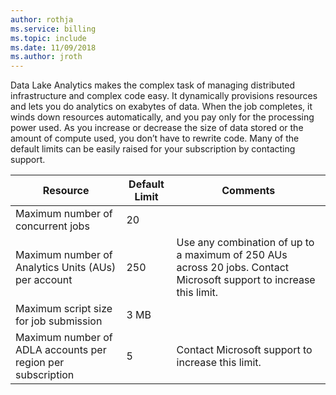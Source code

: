 ```yaml
---
author: rothja
ms.service: billing
ms.topic: include
ms.date: 11/09/2018	
ms.author: jroth
---
```

Data Lake Analytics makes the complex task of managing distributed infrastructure and complex code easy. It dynamically provisions resources and lets you do analytics on exabytes of data. When the job completes, it winds down resources automatically, and you pay only for the processing power used. As you increase or decrease the size of data stored or the amount of compute used, you don’t have to rewrite code. Many of the default limits can be easily raised for your subscription by contacting support. 

| **Resource** | **Default Limit** | **Comments** |
| --- | --- | --- |
| Maximum number of concurrent jobs |20 | |
| Maximum number of Analytics Units (AUs) per account |250 | Use any combination of up to a maximum of 250 AUs across 20 jobs.  Contact Microsoft support to increase this limit. |
| Maximum script size for job submission | 3 MB | |
| Maximum number of ADLA accounts per region per subscription | 5 | Contact Microsoft support to increase this limit. |
